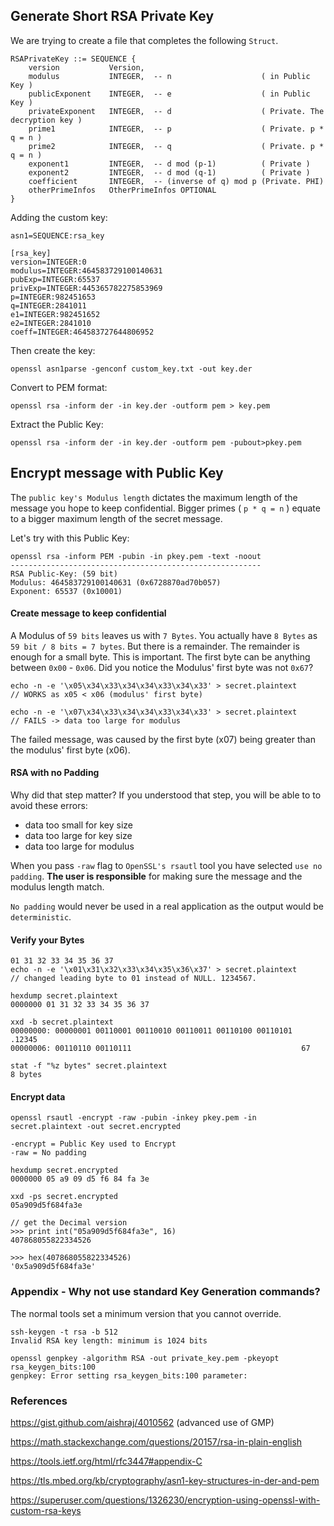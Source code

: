 

## Generate Short RSA Private Key
We are trying to create a file that completes the following `Struct`.
```
RSAPrivateKey ::= SEQUENCE {
    version           Version,
    modulus           INTEGER,  -- n                    ( in Public Key )
    publicExponent    INTEGER,  -- e                    ( in Public Key )
    privateExponent   INTEGER,  -- d                    ( Private. The decryption key )
    prime1            INTEGER,  -- p                    ( Private. p * q = n )
    prime2            INTEGER,  -- q                    ( Private. p * q = n )
    exponent1         INTEGER,  -- d mod (p-1)          ( Private )
    exponent2         INTEGER,  -- d mod (q-1)          ( Private )
    coefficient       INTEGER,  -- (inverse of q) mod p (Private. PHI)
    otherPrimeInfos   OtherPrimeInfos OPTIONAL
}
```
Adding the custom key:
```
asn1=SEQUENCE:rsa_key

[rsa_key]
version=INTEGER:0
modulus=INTEGER:464583729100140631
pubExp=INTEGER:65537
privExp=INTEGER:445365782275853969
p=INTEGER:982451653
q=INTEGER:2841011
e1=INTEGER:982451652
e2=INTEGER:2841010
coeff=INTEGER:464583727644806952
```
Then create the key:
```
openssl asn1parse -genconf custom_key.txt -out key.der
```
Convert to PEM format:
```
openssl rsa -inform der -in key.der -outform pem > key.pem
```
Extract the Public Key:
```
openssl rsa -inform der -in key.der -outform pem -pubout>pkey.pem
```

## Encrypt message with Public Key
The `public key's Modulus length` dictates the maximum length of the message you hope to keep confidential.  Bigger primes ( `p * q = n` ) equate to a bigger maximum length of the secret message.

Let's try with this Public Key:
```
openssl rsa -inform PEM -pubin -in pkey.pem -text -noout
--------------------------------------------------------
RSA Public-Key: (59 bit)
Modulus: 464583729100140631 (0x6728870ad70b057)
Exponent: 65537 (0x10001)

```
#### Create message to keep confidential
A Modulus of `59 bits` leaves us with `7 Bytes`.  You actually have `8 Bytes` as `59 bit / 8 bits = 7 bytes`.  But there is a remainder.  The remainder is enough for a small byte.  This is important.  The first byte can be anything between `0x00` - `0x06`.  Did you notice the Modulus' first byte was not `0x67`?
```
echo -n -e '\x05\x34\x33\x34\x34\x33\x34\x33' > secret.plaintext
// WORKS as x05 < x06 (modulus' first byte)

echo -n -e '\x07\x34\x33\x34\x34\x33\x34\x33' > secret.plaintext
// FAILS -> data too large for modulus
```
The failed message, was caused by the first byte (x07) being greater than the modulus' first byte (x06).

#### RSA with no Padding
Why did that step matter? If you understood that step, you will be able to to avoid these errors:

- data too small for key size
- data too large for key size
- data too large for modulus

When you pass `-raw` flag to `OpenSSL's rsautl` tool you have selected `use no padding`.  **The user is responsible** for making sure the message and the modulus length match.

`No padding` would never be used in a real application as the output would be `deterministic`.

#### Verify your Bytes
```
01 31 32 33 34 35 36 37
echo -n -e '\x01\x31\x32\x33\x34\x35\x36\x37' > secret.plaintext
// changed leading byte to 01 instead of NULL. 1234567.

hexdump secret.plaintext
0000000 01 31 32 33 34 35 36 37

xxd -b secret.plaintext
00000000: 00000001 00110001 00110010 00110011 00110100 00110101  .12345
00000006: 00110110 00110111                                      67

stat -f "%z bytes" secret.plaintext
8 bytes
```
#### Encrypt data
```
openssl rsautl -encrypt -raw -pubin -inkey pkey.pem -in secret.plaintext -out secret.encrypted

-encrypt = Public Key used to Encrypt
-raw = No padding

hexdump secret.encrypted
0000000 05 a9 09 d5 f6 84 fa 3e

xxd -ps secret.encrypted
05a909d5f684fa3e

// get the Decimal version
>>> print int("05a909d5f684fa3e", 16)
407868055822334526

>>> hex(407868055822334526)
'0x5a909d5f684fa3e'
```

### Appendix - Why not use standard Key Generation commands?
The normal tools set a minimum version that you cannot override.
```
ssh-keygen -t rsa -b 512
Invalid RSA key length: minimum is 1024 bits

openssl genpkey -algorithm RSA -out private_key.pem -pkeyopt rsa_keygen_bits:100
genpkey: Error setting rsa_keygen_bits:100 parameter:
```
### References

https://gist.github.com/aishraj/4010562  (advanced use of GMP)

https://math.stackexchange.com/questions/20157/rsa-in-plain-english

https://tools.ietf.org/html/rfc3447#appendix-C                   

https://tls.mbed.org/kb/cryptography/asn1-key-structures-in-der-and-pem

https://superuser.com/questions/1326230/encryption-using-openssl-with-custom-rsa-keys
